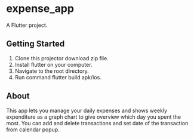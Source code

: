 # expense_app

A Flutter project.

## Getting Started

1. Clone this projector download zip file.
2. Install flutter on your computer.
3. Navigate to the root directory.
4. Run command flutter build apk/ios.

## About

This app lets you manage your daily expenses and shows weekly expenditure as a graph chart to give overview which day you spent the most. You can add and delete transactions and set date of the transaction from calendar popup.
